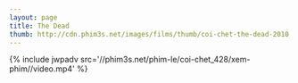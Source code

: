 ```yaml
---
layout: page
title: The Dead
thumb: http://cdn.phim3s.net/images/films/thumb/coi-chet-the-dead-2010.jpg
---
```

{% include jwpadv src='//phim3s.net/phim-le/coi-chet_428/xem-phim//video.mp4' %}